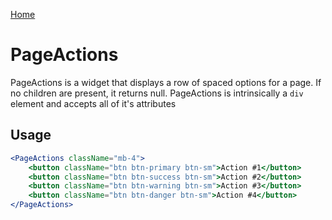 [Home](../../../README.md)

# PageActions

PageActions is a widget that displays a row of spaced options for a page. If no children are present, it returns null.
PageActions is intrinsically a `div` element and accepts all of it's attributes

## Usage

```jsx
<PageActions className="mb-4">
    <button className="btn btn-primary btn-sm">Action #1</button>
    <button className="btn btn-success btn-sm">Action #2</button>
    <button className="btn btn-warning btn-sm">Action #3</button>
    <button className="btn btn-danger btn-sm">Action #4</button>
</PageActions>
```
